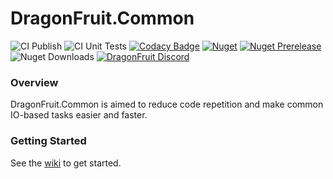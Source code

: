 # DragonFruit.Common

![CI Publish](https://github.com/dragonfruitnetwork/DragonFruit.Common/workflows/Publish/badge.svg)
![CI Unit Tests](https://github.com/dragonfruitnetwork/DragonFruit.Common/workflows/Unit%20Tests/badge.svg)
[![Codacy Badge](https://app.codacy.com/project/badge/Grade/55343888c7e945b3b7d9d4760309ccb4)](https://www.codacy.com/gh/dragonfruitnetwork/DragonFruit.Common?utm_source=github.com&amp;utm_medium=referral&amp;utm_content=dragonfruitnetwork/DragonFruit.Common&amp;utm_campaign=Badge_Grade)
[![Nuget](https://img.shields.io/nuget/v/DragonFruit.Common.Data)](https://nuget.org/packages/DragonFruit.Common.Data)
[![Nuget Prerelease](https://img.shields.io/nuget/vpre/DragonFruit.Common.Data)](https://nuget.org/packages/DragonFruit.Common.Data)
![Nuget Downloads](https://img.shields.io/nuget/dt/DragonFruit.Common.Data)
[![DragonFruit Discord](https://img.shields.io/discord/482528405292843018?label=Discord&style=popout)](https://discord.gg/VA26u5Z)

### Overview
DragonFruit.Common is aimed to reduce code repetition and make common IO-based tasks easier and faster.

### Getting Started

See the [wiki](https://github.com/dragonfruitnetwork/DragonFruit.Common/wiki) to get started.